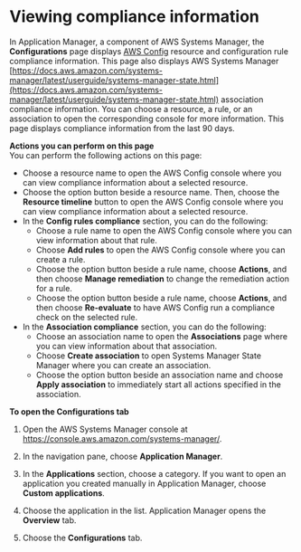 # Viewing compliance information<a name="application-manager-working-viewing-resource-compliance"></a>

In Application Manager, a component of AWS Systems Manager, the **Configurations** page displays [AWS Config](https://docs.aws.amazon.com/config/latest/developerguide/) resource and configuration rule compliance information\. This page also displays AWS Systems Manager [https://docs.aws.amazon.com/systems-manager/latest/userguide/systems-manager-state.html](https://docs.aws.amazon.com/systems-manager/latest/userguide/systems-manager-state.html) association compliance information\. You can choose a resource, a rule, or an association to open the corresponding console for more information\. This page displays compliance information from the last 90 days\.

**Actions you can perform on this page**  
You can perform the following actions on this page:
+ Choose a resource name to open the AWS Config console where you can view compliance information about a selected resource\.
+ Choose the option button beside a resource name\. Then, choose the **Resource timeline** button to open the AWS Config console where you can view compliance information about a selected resource\.
+ In the **Config rules compliance** section, you can do the following:
  + Choose a rule name to open the AWS Config console where you can view information about that rule\.
  + Choose **Add rules** to open the AWS Config console where you can create a rule\.
  + Choose the option button beside a rule name, choose **Actions**, and then choose **Manage remediation** to change the remediation action for a rule\.
  + Choose the option button beside a rule name, choose **Actions**, and then choose **Re\-evaluate** to have AWS Config run a compliance check on the selected rule\.
+ In the **Association compliance** section, you can do the following:
  + Choose an association name to open the **Associations** page where you can view information about that association\.
  + Choose **Create association** to open Systems Manager State Manager where you can create an association\.
  + Choose the option button beside an association name and choose **Apply association** to immediately start all actions specified in the association\.

**To open the **Configurations** tab**

1. Open the AWS Systems Manager console at [https://console\.aws\.amazon\.com/systems\-manager/](https://console.aws.amazon.com/systems-manager/)\.

1. In the navigation pane, choose **Application Manager**\.

1. In the **Applications** section, choose a category\. If you want to open an application you created manually in Application Manager, choose **Custom applications**\.

1. Choose the application in the list\. Application Manager opens the **Overview** tab\.

1. Choose the **Configurations** tab\.